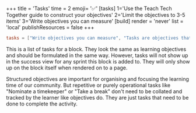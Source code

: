 +++
title = 'Tasks'
time = 2
emoji= '✅'
[tasks]
    1='Use the Teach Tech Together guide to construct your objectives'
    2='Limit the objectives to 3-5 items'
    3='Write objectives you can measure'
[build]
  render = 'never'
  list = 'local'
  publishResources = false
+++

```toml
tasks = ["Write objectives you can measure", "Tasks are objectives that aren't passed to success view or overviews"]
```

This is a list of tasks for a block. They look the same as learning objectives and should be formulated in the same way. However, tasks will not show up in the success view for any sprint this block is added to. They will only show up on the block itself when rendered on to a page.

Structured objectives are important for organising and focusing the learning time of our community. But repetitive or purely operational tasks like "Nominate a timekeeper" or "Take a break" don't need to be collated and tracked by the learner like objectives do. They are just tasks that need to be done to complete the activity.
